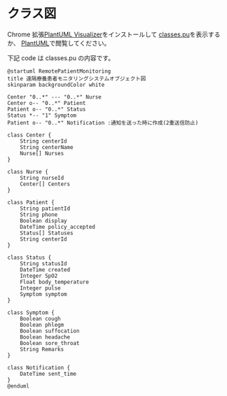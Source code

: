 # クラス図

Chrome 拡張[PlantUML Visualizer](https://chrome.google.com/webstore/detail/plantuml-visualizer/ffaloebcmkogfdkemcekamlmfkkmgkcf/related?hl=ja-JP)をインストールして [classes.pu](classes.pu)を表示するか、 [PlantUML](https://plantuml.com/)で閲覧してください。

下記 code は classes.pu の内容です。

```uml
@startuml RemotePatientMonitoring
title 遠隔療養患者モニタリングシステムオブジェクト図
skinparam backgroundColor white

Center "0..*" --- "0..*" Nurse
Center o-- "0..*" Patient
Patient o-- "0..*" Status
Status *-- "1" Symptom
Patient o-- "0..*" Notification :通知を送った時に作成(2重送信防止)

class Center {
    String centerId
    String centerName
    Nurse[] Nurses
}

class Nurse {
    String nurseId
    Center[] Centers
}

class Patient {
    String patientId
    String phone
    Boolean display
    DateTime policy_accepted
    Status[] Statuses
    String centerId
}

class Status {
    String statusId
    DateTime created
    Integer SpO2
    Float body_temperature
    Integer pulse
    Symptom symptom
}

class Symptom {
    Boolean cough
    Boolean phlegm
    Boolean suffocation
    Boolean headache
    Boolean sore_throat
    String Remarks
}

class Notification {
    DateTime sent_time
}
@enduml
```
